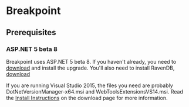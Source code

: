 Breakpoint
==========

Prerequisites
-------------

### ASP.NET 5 beta 8
Breakpoint uses ASP.NET 5 beta 8. If you haven't already, you need to [download](https://www.microsoft.com/en-us/download/details.aspx?id=49442) and install the upgrade. You'll also need to install RavenDB, [download](http://ravendb.net/downloads)


If you are running Visual Studio 2015, the files you need are probably DotNetVersionManager-x64.msi and WebToolsExtensionsVS14.msi. Read the [Install Instructions](https://www.microsoft.com/en-us/download/details.aspx?id=49442&fa43d42b-25b5-4a42-fe9b-1634f450f5ee=True) on the download page for more information.
